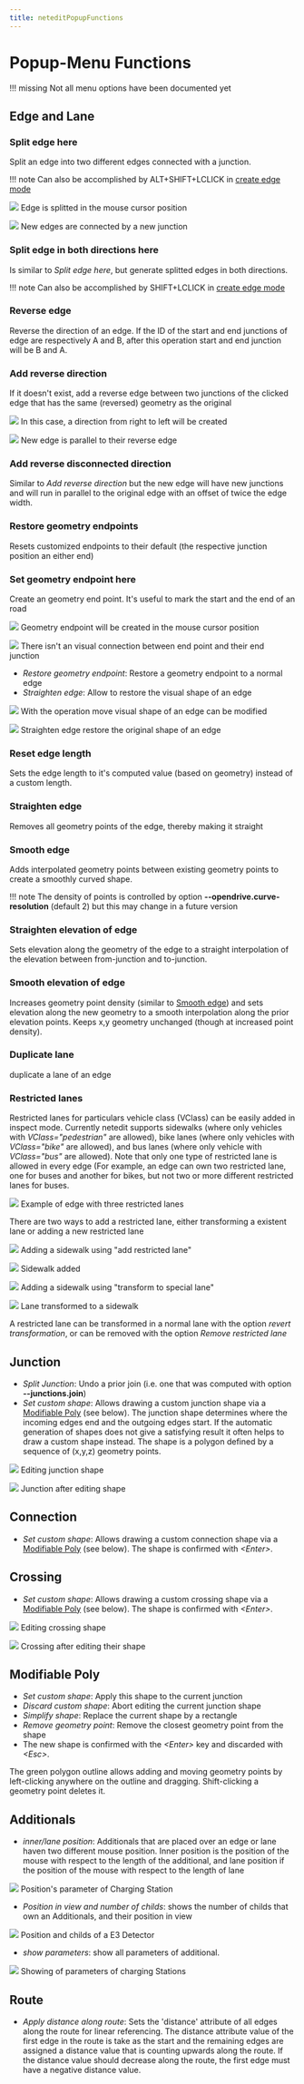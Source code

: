 ```yaml
---
title: neteditPopupFunctions
---
```


# Popup-Menu Functions

!!! missing
    Not all menu options have been documented yet

## Edge and Lane

### Split edge here

Split an edge into two different edges connected with a junction.

!!! note
    Can also be accomplished by ALT+SHIFT+LCLICK in [create edge mode](editModesNetwork.md#create_edges)

![](../images/neteditSplit1.png)
Edge is splitted in the mouse cursor position

![](../images/neteditSplit2.png)
New edges are connected by a new junction

### Split edge in both directions here

Is similar to *Split edge here*, but generate splitted edges in both directions.

!!! note
    Can also be accomplished by SHIFT+LCLICK in [create edge mode](editModesNetwork.md#create_edges)

### Reverse edge

Reverse the direction of an edge. If the ID of the start and end junctions of edge are respectively A and B, after this operation start and end junction will be B and A.

### Add reverse direction

If it doesn't exist, add a reverse edge between two junctions of the clicked edge that has the same (reversed) geometry as the original

![](../images/neteditReversedirection1.png)
In this case, a direction from right to left will be created

![](../images/neteditReversedirection2.png)
New edge is parallel to their reverse edge

### Add reverse disconnected direction

Similar to *Add reverse direction* but the new edge will have new junctions and will run in parallel to the original edge with an offset of twice the edge width.

### Restore geometry endpoints

Resets customized endpoints to their default (the respective junction position an either end)

### Set geometry endpoint here

Create an geometry end point. It's useful to mark the start and the end of an road

![](../images/neteditEndpoint1.png)
Geometry endpoint will be created in the mouse cursor position

![](../images/neteditEndpoint2.png)
There isn't an visual connection between end point and their end junction

- *Restore geometry endpoint*: Restore a geometry endpoint to a normal edge
- *Straighten edge*: Allow to restore the visual shape of an edge

![](../images/neteditStraighten1.png)
With the operation move visual shape of an edge can be modified

![](../images/neteditStraighten2.png)
Straighten edge restore the original shape of an edge

### Reset edge length

Sets the edge length to it's computed value (based on geometry) instead of a custom length.

### Straighten edge

Removes all geometry points of the edge, thereby making it straight

### Smooth edge

Adds interpolated geometry points between existing geometry points to create a smoothly curved shape.

!!! note
    The density of points is controlled by option **--opendrive.curve-resolution** (default 2) but this may change in a future version

### Straighten elevation of edge

Sets elevation along the geometry of the edge to a straight interpolation of the elevation between from-junction and to-junction.

### Smooth elevation of edge

Increases geometry point density (similar to [Smooth edge](#smooth_edge)) and sets elevation along the new geometry to a smooth interpolation along the prior elevation points. Keeps x,y geometry unchanged (though at increased point density).

### Duplicate lane

duplicate a lane of an edge

### Restricted lanes

Restricted lanes for particulars vehicle class (VClass) can be easily added in inspect mode. Currently netedit supports sidewalks (where only vehicles with *VClass="pedestrian"* are allowed), bike lanes (where only vehicles with *VClass="bike"* are allowed), and bus lanes (where only vehicle with *VClass="bus"* are allowed). Note that only one type of restricted lane is allowed in every edge (For example, an edge can own two restricted lane, one for buses and another for bikes, but not two or more different restricted lanes for buses.

![](../images/RestrictedLane1.png)
Example of edge with three restricted lanes

There are two ways to add a restricted lane, either transforming a existent lane or adding a new restricted lane

![](../images/RestrictedLane2.png)
Adding a sidewalk using "add restricted lane"

![](../images/RestrictedLane3.png)
Sidewalk added

![](../images/RestrictedLane4.png)
Adding a sidewalk using "transform to special lane"

![](../images/RestrictedLane5.png)
Lane transformed to a sidewalk

A restricted lane can be transformed in a normal lane with the option *revert transformation*, or can be removed with the option *Remove restricted lane*

## Junction
- *Split Junction*: Undo a prior join (i.e. one that was computed with option **--junctions.join**)
- *Set custom shape*: Allows drawing a custom junction shape via a [Modifiable Poly](#modifiable_poly) (see below). The junction shape determines where the incoming edges end and the outgoing edges start. If the automatic generation of shapes does not give a satisfying result it often helps to draw a custom shape instead. The shape is a polygon defined by a sequence of (x,y,z) geometry points.

![](../images/CustomShape1.png)
Editing junction shape

![](../images/CustomShape2.png)
Junction after editing shape

## Connection

- *Set custom shape*: Allows drawing a custom connection shape via a [Modifiable Poly](#modifiable_poly) (see below). The shape is confirmed with *<Enter\>*.

## Crossing

- *Set custom shape*: Allows drawing a custom crossing shape via a [Modifiable Poly](#modifiable_poly) (see below). The shape is confirmed with *<Enter\>*.

![](../images/CustomShape3.png)
Editing crossing shape

![](../images/CustomShape4.png)
Crossing after editing their shape

## Modifiable Poly

- *Set custom shape*: Apply this shape to the current junction
- *Discard custom shape*: Abort editing the current junction shape
- *Simplify shape*: Replace the current shape by a rectangle
- *Remove geometry point*: Remove the closest geometry point from the shape
- The new shape is confirmed with the *<Enter\>* key and discarded with *<Esc\>*.

The green polygon outline allows adding and moving geometry points by left-clicking anywhere on the outline and dragging. Shift-clicking a geometry point deletes it.

## Additionals

- *inner/lane position*: Additionals that are placed over an edge or lane haven two different mouse position. Inner position is the
  position of the mouse with respect to the length of the additional, and lane position if the position of the mouse with respect to the length of lane

![](../images/neteditPositions.png)
Position's parameter of Charging Station

- *Position in view and number of childs*: shows the number of childs that own an Additionals, and their position in view

![](../images/neteditChilds.png)
Position and childs of a E3 Detector

- *show parameters*: show all parameters of additional.

![](../images/neteditShowParameters.png)
Showing of parameters of charging Stations

## Route
- *Apply distance along route*: Sets the 'distance' attribute of all edges along the route for linear referencing. The distance attribute value of the first edge in the route is take as the start and the remaining edges are assigned a distance value that is counting upwards along the route. If the distance value should decrease along the route, the first edge must have a negative distance value.
